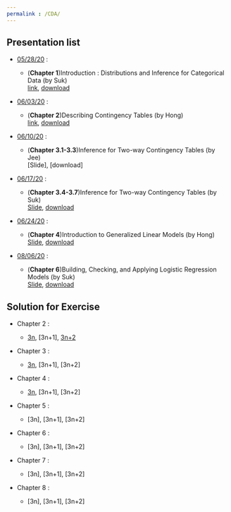 ```yaml
---
permalink : /CDA/
---
```

## Presentation list
  - [05/28/20](https://github.com/chunhyonho/GROUP_STUDY/tree/master/Categorical%20Data%20Analysis/052720) : 
    - (**Chapter 1**)Introduction : Distributions and Inference for Categorical Data (by Suk)  
    [link](https://github.com/chunhyonho/GROUP_STUDY/blob/master/Categorical%20Data%20Analysis/052720/cda%5Bch1%5D.pdf), 
    [download](https://github.com/chunhyonho/GROUP_STUDY/raw/master/Categorical%20Data%20Analysis/052720/cda%5Bch1%5D.pdf)   
    
  - [06/03/20](https://github.com/chunhyonho/GROUP_STUDY/tree/master/Categorical%20Data%20Analysis/060320) : 
    - (**Chapter 2**)Describing Contingency Tables (by Hong)  
    [link](https://github.com/chunhyonho/GROUP_STUDY/blob/master/Categorical%20Data%20Analysis/060320/Describing%20Contingency%20Tables.pptx), 
    [download](https://github.com/chunhyonho/GROUP_STUDY/blob/master/Categorical%20Data%20Analysis/060320/Describing%20Contingency%20Tables.pptx)   

  - [06/10/20](https://github.com/chunhyonho/GROUP_STUDY/tree/master/Categorical%20Data%20Analysis/061020) : 
    - (**Chapter 3.1-3.3**)Inference for Two-way Contingency Tables (by Jee)  
    [Slide], 
    [download]
    

  - [06/17/20](https://github.com/chunhyonho/GROUP_STUDY/tree/master/Categorical%20Data%20Analysis/061720) : 
    - (**Chapter 3.4-3.7**)Inference for Two-way Contingency Tables (by Suk)  
     [Slide](https://github.com/chunhyonho/GROUP_STUDY/blob/master/Categorical%20Data%20Analysis/061720/cda%5Bch3.4-7%5D.pdf), 
     [download](https://github.com/chunhyonho/GROUP_STUDY/raw/master/Categorical%20Data%20Analysis/061720/cda%5Bch3.4-7%5D.pdf)
    
  - [06/24/20](https://github.com/chunhyonho/GROUP_STUDY/tree/master/Categorical%20Data%20Analysis/062420) : 
    - (**Chapter 4**)Introduction to Generalized Linear Models (by Hong)    
    [Slide](https://github.com/chunhyonho/GROUP_STUDY/blob/master/Categorical%20Data%20Analysis/062420/Introduction%20to%20Generalized%20Linear%20Models%20(GLM).pdf), 
    [download](https://github.com/chunhyonho/GROUP_STUDY/raw/master/Categorical%20Data%20Analysis/062420/Introduction%20to%20Generalized%20Linear%20Models%20(GLM).pdf)
    
  - [08/06/20](https://github.com/chunhyonho/Group-study/tree/master/Categorical%20Data%20Analysis/080620) : 
    - (**Chapter 6**)Building, Checking, and Applying Logistic Regression Models (by Suk)  
    [Slide](https://github.com/chunhyonho/Group-study/blob/master/Categorical%20Data%20Analysis/080620/ch6.pdf), 
    [download](https://github.com/chunhyonho/Group-study/raw/master/Categorical%20Data%20Analysis/080620/ch6.pdf)
    
## Solution for Exercise
  - Chapter 2 :
    - [3n](https://github.com/chunhyonho/GROUP_STUDY/raw/master/Categorical%20Data%20Analysis/061020/chap1mod3.pdf), [3n+1], [3n+2](https://github.com/chunhyonho/GROUP_STUDY/commit/d3bbec598e29b9206e3f4d18a6e29368f672554c)
    
  - Chapter 3 :
    - [3n](https://github.com/chunhyonho/GROUP_STUDY/raw/master/Categorical%20Data%20Analysis/070820/Ch3%200mod3.pdf), [3n+1], [3n+2]
    
  - Chapter 4 :
    - [3n](https://github.com/chunhyonho/GROUP_STUDY/raw/master/Categorical%20Data%20Analysis/070820/ch4.pdf), [3n+1], [3n+2]
    
  - Chapter 5 :
    - [3n], [3n+1], [3n+2]
    
  - Chapter 6 :
    - [3n], [3n+1], [3n+2]
    
  - Chapter 7 :
    - [3n], [3n+1], [3n+2]
    
  - Chapter 8 :
    - [3n], [3n+1], [3n+2]
